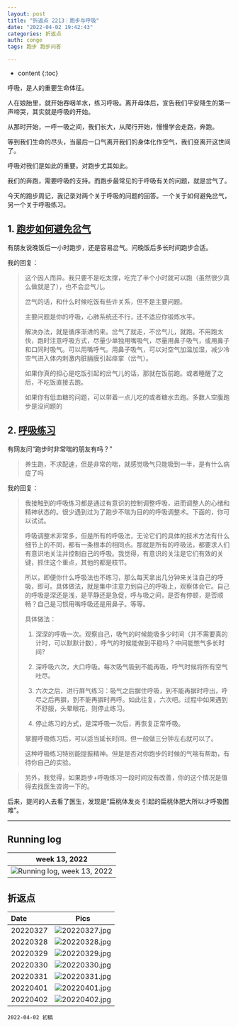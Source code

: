 ```yaml
---
layout: post
title: "折返点 2213｜跑步与呼吸"
date: "2022-04-02 19:42:43"
categories: 折返点
auth: conge
tags: 跑步 跑步问答

---
```

* content
{:toc}

呼吸，是人的重要生命体征。

人在娘胎里，就开始吞咽羊水，练习呼吸。离开母体后，宣告我们平安降生的第一声啼哭，其实就是呼吸的开始。

从那时开始，一呼一吸之间，我们长大，从爬行开始，慢慢学会走路，奔跑。

等到我们生命的尽头，当最后一口气离开我们的身体化作空气，我们变离开这世间了。

呼吸对我们是如此的重要。对跑步尤其如此。

我们的奔跑，需要呼吸的支持。而跑步最常见的于呼吸有关的问题，就是岔气了。

今天的跑步周记，我记录对两个关于呼吸的问题的回答。一个关于如何避免岔气，另一个关于呼吸练习。



## 1. [跑步如何避免岔气](https://douc.cc/3A7Eq6)

有朋友说晚饭后一小时跑步，还是容易岔气。问晚饭后多长时间跑步合适。

我的回复：

> 这个因人而异。我只要不是吃太撑，吃完了半个小时就可以跑（虽然很少真么做就是了），也不会岔气儿。
>
> 岔气的话，和什么时候吃饭有些许关系，但不是主要问题。
>
> 主要问题是你的呼吸，心肺系统还不行，还不适应你锻炼水平。
>
> 解决办法，就是循序渐进的来。岔气了就走，不岔气儿，就跑。不用跑太快，跑时注意呼吸方式，尽量少单独用嘴吸气，尽量用鼻子吸气，或用鼻子和口同时吸气。可以用嘴呼气。用鼻子吸气，可以对空气加温加湿，减少冷空气进入体内刺激内脏膈膜引起痉挛（岔气）。
>
> 如果你真的担心是吃饭引起的岔气儿的话，那就在饭前跑。或者睡醒了之后，不吃饭直接去跑。
>
> 如果你有低血糖的问题，可以带着一点儿吃的或者糖水去跑。多数人空腹跑步是没问题的

## 2. [呼吸练习](https://douc.cc/0vSB50)

有网友问“跑步时非常喘的朋友有吗？”

> 养生跑，不求配速，但是非常的喘，就感觉吸气只能吸到一半，是有什么病症了吗

我的回复：

> 我接触到的呼吸练习都是通过有意识的控制调整呼吸，进而调整人的心绪和精神状态的。很少遇到过为了跑步不喘为目的的呼吸调整术。下面的，你可以试试。
>
> 呼吸调整术非常多，但是所有的呼吸法，无论它们的具体的技术方法有什么细节上的不同，都有一条根本的相同点。那就是所有的呼吸法，都要求人们有意识地关注并控制自己的呼吸。我觉得，有意识的关注是它们有效的关键，抓住这个重点，其他的都是枝节。
>
> 所以，即便你什么呼吸法也不练习，那么每天拿出几分钟来关注自己的呼吸，即可。具体做法，就是集中注意力到自己的呼吸上，观察体会它。自己的呼吸是深还是浅，是平静还是急促，呼与吸之间，是否有停顿，是否顺畅？自己是习惯用嘴呼吸还是用鼻子。等等。
>
> 具体做法：
> 1. 深深的呼吸一次。观察自己，吸气的时候能吸多少时间（并不需要真的计时，可以默默计数），呼气的时候能做到平稳吗？中间能憋气多长时间?
>
> 2. 深呼吸六次，大口呼吸。每次吸气吸到不能再吸，呼气时候将所有空气吐尽。
>
> 3. 六次之后，进行屏气练习：吸气之后摒住呼吸，到不能再摒时呼出，呼尽之后再摒，到不能再摒时再呼。如此往复，六次吧。过程中如果遇到不舒服，头晕眼花，则停止练习。
>
> 4. 停止练习的方式，是深呼吸一次后，再恢复正常呼吸。
>
> 掌握呼吸练习后，可以适当延长时间。但一般做三分钟左右就可以了。
>
> 这种呼吸练习特别能提振精神。但是是否对你跑步的时候的气喘有帮助，有待你自己的实验。

> 另外，我觉得，如果跑步+呼吸练习一段时间没有改善，你的这个情况是值得去找医生咨询一下的。

后来，提问的人去看了医生，发现是“扁桃体发炎 引起的扁桃体肥大所以才呼吸困难”。


----

## Running log

|week 13, 2022|
|:----:|
|![Running log, week 13, 2022](/assets/images/折返点/2022_wk13.png)|


## 折返点

|Date|Pics|
|:----|:----:|
|20220327|![20220327.jpg](/assets/images/折返点/20220327.jpg)  |
|20220328|![20220328.jpg](/assets/images/折返点/20220328.jpg)  |
|20220329|![20220329.jpg](/assets/images/折返点/20220329.jpg)  |
|20220330|![20220330.jpg](/assets/images/折返点/20220330.jpg)  |
|20220331|![20220331.jpg](/assets/images/折返点/20220331.jpg)  |
|20220401|![20220401.jpg](/assets/images/折返点/20220401.jpg)  |
|20220402|![20220402.jpg](/assets/images/折返点/20220402.jpg)  |


```
2022-04-02 初稿
```
